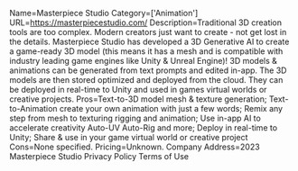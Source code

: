 Name=Masterpiece Studio
Category=['Animation']
URL=https://masterpiecestudio.com/
Description=Traditional 3D creation tools are too complex. Modern creators just want to create - not get lost in the details. Masterpiece Studio has developed a 3D Generative AI to create a game-ready 3D model (this means it has a mesh and is compatible with industry leading game engines like Unity & Unreal Engine)! 3D models & animations can be generated from text prompts and edited in-app. The 3D models are then stored optimized and deployed from the cloud. They can be deployed in real-time to Unity and used in games virtual worlds or creative projects.
Pros=Text-to-3D model mesh & texture generation; Text-to-Animation create your own animation with just a few words; Remix any step from mesh to texturing rigging and animation; Use in-app AI to accelerate creativity Auto-UV Auto-Rig and more; Deploy in real-time to Unity; Share & use in your game virtual world or creative project
Cons=None specified.
Pricing=Unknown.
Company Address=2023 Masterpiece Studio Privacy Policy Terms of Use
